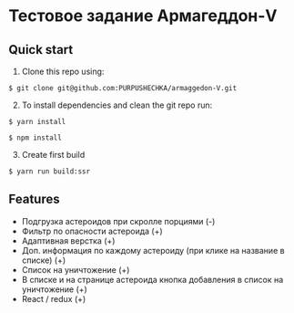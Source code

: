 # Тестовое задание Армагеддон-V

## Quick start

1. Clone this repo using:
  ```shell
  $ git clone git@github.com:PURPUSHECHKA/armaggedon-V.git
  ```

2. To install dependencies and clean the git repo run:

  ```shell
  $ yarn install
  ```
  ```shell
  $ npm install
  ```
3. Create first build

  ```shell
  $ yarn run build:ssr
  ```

## Features
*  Подгрузка астероидов при скролле порциями (-)
*  Фильтр по опасности астероида (+)
*  Адаптивная верстка (+)
*  Доп. информация по каждому астероиду (при клике на название в списке) (+)
*  Список на уничтожение (+)
*  В списке и на странице астероида кнопка добавления в список на уничтожение (+)
*  React / redux (+)
